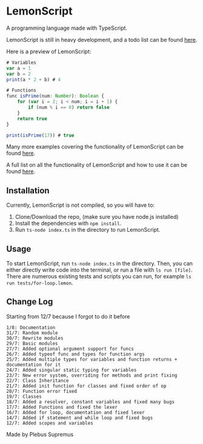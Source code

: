 # LemonScript
A programming language made with TypeScript.

LemonScript is still in heavy development, and a todo list can be found [here](https://github.com/PlebusSupremus1234/LemonScript/projects/1).

Here is a preview of LemonScript:
```js
# Variables
var a = 1
var b = 2
print(a * 2 + b) # 4

# Functions
func isPrime(num: Number): Boolean {
    for (var i = 2; i < num; i = i + 1) {
        if (num % i == 0) return false
    }
    return true
}

print(isPrime(17)) # true
```
Many more examples covering the functionality of LemonScript can be found [here](https://github.com/PlebusSupremus1234/LemonScript/tree/master/examples).

A full list on all the functionality of LemonScript and how to use it can be found [here](https://github.com/PlebusSupremus1234/LemonScript/blob/master/documentation.md).

## Installation
Currently, LemonScript is not compiled, so you will have to:

1. Clone/Download the repo, (make sure you have node.js installed)
2. Install the dependencies with `npm install`.
3. Run `ts-node index.ts` in the directory to run LemonScript.

## Usage
To start LemonScript, run `ts-node index.ts` in the directory. Then, you can either directly write code into the terminal, or run a file with `ls run [file]`. There are numerous existing tests and scripts you can run, for example `ls run tests/for-loop.lemon`.

## Change Log
Starting from 12/7 because I forgot to do it before
```
1/8: Documentation
31/7: Random module
30/7: Rewrite modules
29/7: Basic modules
27/7: Added optional argument support for funcs
26/7: Added typeof func and types for function args
25/7: Added multiple types for variables and function returns + documentation for it
24/7: Added singular static typing for variables
23/7: New error system, overriding for methods and print fixing
22/7: Class Inheritance
21/7: Added init function for classes and fixed order of op
20/7: Function error fixed
19/7: Classes
18/7: Added a resolver, constant variables and fixed many bugs
17/7: Added Functions and fixed the lexer
16/7: Added for loop, documentation and fixed lexer
14/7: Added if statement and while loop and fixed bugs
12/7: Added scopes and variables
```

Made by Plebus Supremus